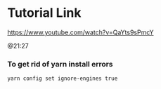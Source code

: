 # Tutorial Link
https://www.youtube.com/watch?v=QaYts9sPmcY

@21:27

### To get rid of yarn install errors
`yarn config set ignore-engines true`